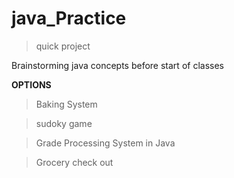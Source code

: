 # java_Practice
>quick project

Brainstorming java concepts before start of classes

**OPTIONS**
  >Baking System
  
  >sudoky game
  
  >Grade Processing System in Java
  
  >Grocery check out
  


